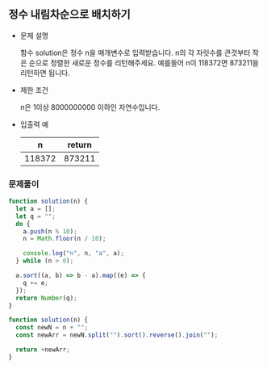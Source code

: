 ## 정수 내림차순으로 배치하기

- 문제 설명

  함수 solution은 정수 n을 매개변수로 입력받습니다. n의 각 자릿수를 큰것부터 작은 순으로 정렬한 새로운 정수를 리턴해주세요. 예를들어 n이 118372면 873211을 리턴하면 됩니다.

- 제한 조건

  n은 1이상 8000000000 이하인 자연수입니다.

- 입출력 예

  |   n    | return |
  | :----: | :----: |
  | 118372 | 873211 |

### 문제풀이

```jsx
function solution(n) {
  let a = [];
  let q = "";
  do {
    a.push(n % 10);
    n = Math.floor(n / 10);

    console.log("n", n, "a", a);
  } while (n > 0);

  a.sort((a, b) => b - a).map((e) => {
    q += e;
  });
  return Number(q);
}
```

```jsx
function solution(n) {
  const newN = n + "";
  const newArr = newN.split("").sort().reverse().join("");

  return +newArr;
}
```
